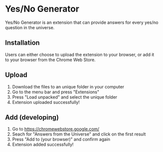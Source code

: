 # Yes/No Generator
Yes/No Generator is an extension that can provide answers for every yes/no question in the universe.

## Installation
Users can either choose to upload the extension to your browser, or add it to your browser from the Chrome Web Store.

## Upload
1. Download the files to an unique folder in your computer
2. Go to the menu bar and press "Extensions"
3. Press "Load unpacked" and select the unique folder
4. Extension uploaded successfully!

## Add (developing)
1. Go to https://chromewebstore.google.com/
2. Seach for "Answers from the Universe" and click on the first result
3. Press "Add to (your browser)" and confirm again
4. Extension added successfully!
